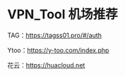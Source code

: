 # VPN_Tool 机场推荐

TAG：https://tagss01.pro/#/auth

Ytoo：https://y-too.com/index.php

花云：https://huacloud.net



